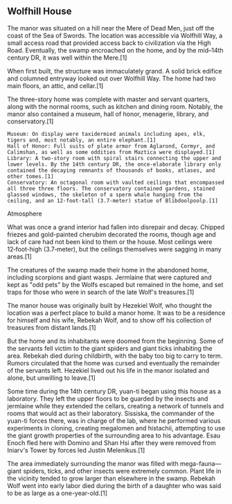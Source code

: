 ## Wolfhill House

The manor was situated on a hill near the Mere of Dead Men, just off the coast of the Sea of Swords. The location was accessible via Wolfhill Way, a small access road that provided access back to civilization via the High Road. Eventually, the swamp encroached on the home, and by the mid–14th century DR, it was well within the Mere.[1]

When first built, the structure was immaculately grand. A solid brick edifice and columned entryway looked out over Wolfhill Way. The home had two main floors, an attic, and cellar.[1]

The three-story home was complete with master and servant quarters, along with the normal rooms, such as kitchen and dining room. Notably, the manor also contained a museum, hall of honor, menagerie, library, and conservatory.[1]

    Museum: On display were taxidermied animals including apes, elk, tigers and, most notably, an entire elephant.[1]
    Hall of Honor: Full suits of plate armor from Aglarond, Cormyr, and Calimshan, as well as some oddities from Maztica were displayed.[1]
    Library: A two-story room with spiral stairs connecting the upper and lower levels. By the 14th century DR, the once-elaborate library only contained the decaying remnants of thousands of books, atlases, and other tomes.[1]
    Conservatory: An octagonal room with vaulted ceilings that encompassed all three three floors. The conservatory contained gardens, stained glassed windows, the skeleton of a sperm whale hanging from the ceiling, and an 12‑foot-tall (3.7‑meter) statue of Blibdoolpoolp.[1]

Atmosphere

What was once a grand interior had fallen into disrepair and decay. Chipped friezes and gold-painted cherubim decorated the rooms, though age and lack of care had not been kind to them or the house. Most ceilings were 12‑foot-high (3.7‑meter), but the ceilings themselves were sagging in many areas.[1]

The creatures of the swamp made their home in the abandoned home, including scorpions and giant wasps. Jermlaine that were captured and kept as "odd pets" by the Wolfs escaped but remained in the home, and set traps for those who were in search of the late Wolf's treasures.[1] 

The manor house was originally built by Hezekiel Wolf, who thought the location was a perfect place to build a manor home. It was to be a residence for himself and his wife, Rebekah Wolf, and to show off his collection of treasures from distant lands.[1]

But the home and its inhabitants were doomed from the beginning. Some of the servants fell victim to the giant spiders and giant ticks inhabiting the area. Rebekah died during childbirth, with the baby too big to carry to term. Rumors circulated that the home was cursed and eventually the remainder of the servants left. Hezekiel lived out his life in the manor isolated and alone, but unwilling to leave.[1]

Some time during the 14th century DR, yuan-ti began using this house as a laboratory. They left the upper floors to be guarded by the insects and jermlaine while they extended the cellars, creating a network of tunnels and rooms that would act as their laboratory. Sissiska, the commander of the yuan-ti forces there, was in charge of the lab, where he performed various experiments in cloning, creating megalomen and histachii, attempting to use the giant growth properties of the surrounding area to his advantage. Esau Enoch fled here with Domino and Shan Hsi after they were removed from Iniarv's Tower by forces led Justin Melenikus.[1] 

The area immediately surrounding the manor was filled with mega-fauna—giant spiders, ticks, and other insects were extremely common. Plant life in the vicinity tended to grow larger than elsewhere in the swamp. Rebekah Wolf went into early labor died during the birth of a daughter who was said to be as large as a one-year-old.[1]
